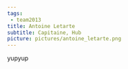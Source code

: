 ```yaml
---
tags:
 - team2013
title: Antoine Letarte
subtitle: Capitaine, Hub
picture: pictures/antoine_letarte.png
---
```


yupyup
